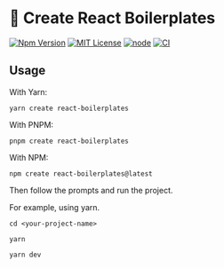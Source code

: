 # 🚀 Create React Boilerplates

[![Npm Version](https://img.shields.io/npm/v/npm.svg)](https://github.com/sj-distributor/create-react-boilerplates)
[![MIT License](https://img.shields.io/npm/l/react-native-tab-view.svg?style=flat-square)](https://github.com/sj-distributor/create-react-boilerplates/blob/main/LICENSE)
[![node](https://img.shields.io/badge/node-%5E14.18.0%20%7C%7C%20%3E%3D%2016.0.0-brightgreen)](https://github.com/nodejs/release#release-schedule)
[![CI](https://github.com/sj-distributor/create-react-boilerplates/actions/workflows/pull_request.yml/badge.svg)](https://github.com/sj-distributor/create-react-boilerplates/actions/workflows/pull_request.yml)

## Usage

With Yarn:

```
yarn create react-boilerplates
```

With PNPM:

```
pnpm create react-boilerplates
```

With NPM:

```
npm create react-boilerplates@latest
```

Then follow the prompts and run the project.  

For example, using yarn.

```
cd <your-project-name>

yarn

yarn dev
```